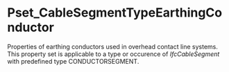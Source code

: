 # Pset_CableSegmentTypeEarthingConductor

Properties of earthing conductors used in overhead contact line systems. This property set is applicable to a type or occurence of _IfcCableSegment_ with predefined type CONDUCTORSEGMENT.
